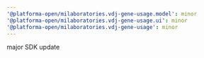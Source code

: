 ```yaml
---
'@platforma-open/milaboratories.vdj-gene-usage.model': minor
'@platforma-open/milaboratories.vdj-gene-usage.ui': minor
'@platforma-open/milaboratories.vdj-gene-usage': minor
---
```


major SDK update
